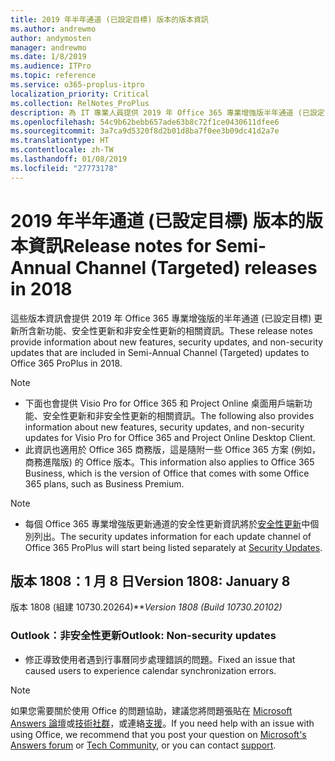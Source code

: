 ```yaml
---
title: 2019 年半年通道 (已設定目標) 版本的版本資訊
ms.author: andrewmo
author: andymosten
manager: andrewmo
ms.date: 1/8/2019
ms.audience: ITPro
ms.topic: reference
ms.service: o365-proplus-itpro
localization_priority: Critical
ms.collection: RelNotes_ProPlus
description: 為 IT 專業人員提供 2019 年 Office 365 專業增強版半年通道 (已設定目標) 版本的版本資訊
ms.openlocfilehash: 54c9b62bebb657ade63b8c72f1ce0430611dfee6
ms.sourcegitcommit: 3a7ca9d5320f8d2b01d8ba7f0ee3b09dc41d2a7e
ms.translationtype: HT
ms.contentlocale: zh-TW
ms.lasthandoff: 01/08/2019
ms.locfileid: "27773178"
---
```

# <a name="release-notes-for-semi-annual-channel-targeted-releases-in-2019"></a><span data-ttu-id="e259e-103">2019 年半年通道 (已設定目標) 版本的版本資訊</span><span class="sxs-lookup"><span data-stu-id="e259e-103">Release notes for Semi-Annual Channel (Targeted) releases in 2018</span></span>

<span data-ttu-id="e259e-104">這些版本資訊會提供 2019 年 Office 365 專業增強版的半年通道 (已設定目標) 更新所含新功能、安全性更新和非安全性更新的相關資訊。</span><span class="sxs-lookup"><span data-stu-id="e259e-104">These release notes provide information about new features, security updates, and non-security updates that are included in Semi-Annual Channel (Targeted) updates to Office 365 ProPlus in 2018.</span></span>
 
> [!NOTE]
> - <span data-ttu-id="e259e-105">下面也會提供 Visio Pro for Office 365 和 Project Online 桌面用戶端新功能、安全性更新和非安全性更新的相關資訊。</span><span class="sxs-lookup"><span data-stu-id="e259e-105">The following also provides information about new features, security updates, and non-security updates for Visio Pro for Office 365 and Project Online Desktop Client.</span></span>
> - <span data-ttu-id="e259e-106">此資訊也適用於 Office 365 商務版，這是隨附一些 Office 365 方案 (例如，商務進階版) 的 Office 版本。</span><span class="sxs-lookup"><span data-stu-id="e259e-106">This information also applies to Office 365 Business, which is the version of Office that comes with some Office 365 plans, such as Business Premium.</span></span>

 
> [!NOTE]
> - <span data-ttu-id="e259e-107">每個 Office 365 專業增強版更新通道的安全性更新資訊將於[安全性更新](office365-proplus-security-updates.md)中個別列出。</span><span class="sxs-lookup"><span data-stu-id="e259e-107">The security updates information for each update channel of Office 365 ProPlus will start being listed separately at [Security Updates](office365-proplus-security-updates.md).</span></span>


## <a name="version-1808-january-8"></a><span data-ttu-id="e259e-108">版本 1808：1 月 8 日</span><span class="sxs-lookup"><span data-stu-id="e259e-108">Version 1808: January 8</span></span>
<span data-ttu-id="e259e-109">版本 1808 (組建 10730.20264)\*\*</span><span class="sxs-lookup"><span data-stu-id="e259e-109">*Version 1808 (Build 10730.20102)*</span></span> 

### <a name="outlook-non-security-updates"></a><span data-ttu-id="e259e-110">Outlook：非安全性更新</span><span class="sxs-lookup"><span data-stu-id="e259e-110">Outlook: Non-security updates</span></span> 

- <span data-ttu-id="e259e-111">修正導致使用者遇到行事曆同步處理錯誤的問題。</span><span class="sxs-lookup"><span data-stu-id="e259e-111">Fixed an issue that caused users to experience calendar synchronization errors.</span></span>


> [!NOTE]
> <span data-ttu-id="e259e-112">如果您需要關於使用 Office 的問題協助，建議您將問題張貼在 [Microsoft Answers 論壇](https://answers.microsoft.com/)或[技術社群](https://techcommunity.microsoft.com/)，或連絡[支援](https://support.microsoft.com/contactus)。</span><span class="sxs-lookup"><span data-stu-id="e259e-112">If you need help with an issue with using Office, we recommend that you post your question on [Microsoft's Answers forum](https://answers.microsoft.com/) or [Tech Community](https://techcommunity.microsoft.com/), or you can contact [support](https://support.microsoft.com/contactus).</span></span>